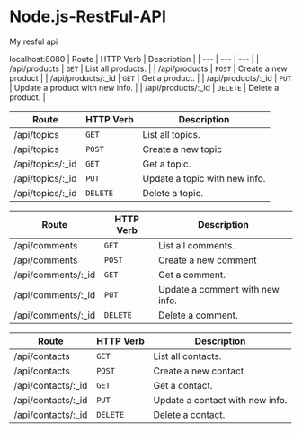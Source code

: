 # Node.js-RestFul-API
My resful api

localhost:8080
| Route | HTTP Verb	 |  Description	 |
| --- | --- | --- |
| /api/products | `GET` |  List all products. |
| /api/products | `POST` | Create a new product |
| /api/products/:_id | `GET` |  Get a product. |
| /api/products/:_id | `PUT` | Update a product with new info. |
| /api/products/:_id | `DELETE` | Delete a product. |


| Route | HTTP Verb	 |  Description	 |
| --- | --- | --- |
| /api/topics | `GET` |  List all topics. |
| /api/topics | `POST` | Create a new topic |
| /api/topics/:_id | `GET` |  Get a topic. |
| /api/topics/:_id | `PUT` | Update a topic with new info. |
| /api/topics/:_id | `DELETE` | Delete a topic. |

| Route | HTTP Verb	 |  Description	 |
| --- | --- | --- |
| /api/comments | `GET` |  List all comments. |
| /api/comments | `POST` | Create a new comment |
| /api/comments/:_id | `GET` |  Get a comment. |
| /api/comments/:_id | `PUT` | Update a comment with new info. |
| /api/comments/:_id | `DELETE` | Delete a comment. |

| Route | HTTP Verb	 |  Description	 |
| --- | --- | --- |
| /api/contacts | `GET` |  List all contacts. |
| /api/contacts | `POST` | Create a new contact |
| /api/contacts/:_id | `GET` |  Get a contact. |
| /api/contacts/:_id | `PUT` | Update a contact with new info. |
| /api/contacts/:_id | `DELETE` | Delete a contact. |

